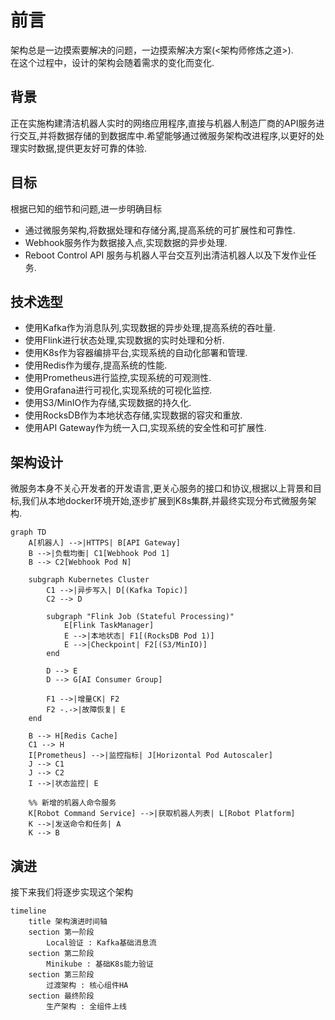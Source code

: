 # 前言

架构总是一边摸索要解决的问题，一边摸索解决方案(<架构师修炼之道>).    
在这个过程中，设计的架构会随着需求的变化而变化.

## 背景

正在实施构建清洁机器人实时的网络应用程序,直接与机器人制造厂商的API服务进行交互,并将数据存储的到数据库中.希望能够通过微服务架构改进程序,以更好的处理实时数据,提供更友好可靠的体验.

## 目标

根据已知的细节和问题,进一步明确目标

- 通过微服务架构,将数据处理和存储分离,提高系统的可扩展性和可靠性.
- Webhook服务作为数据接入点,实现数据的异步处理.
- Reboot Control API 服务与机器人平台交互列出清洁机器人以及下发作业任务.

## 技术选型
- 使用Kafka作为消息队列,实现数据的异步处理,提高系统的吞吐量.
- 使用Flink进行状态处理,实现数据的实时处理和分析.
- 使用K8s作为容器编排平台,实现系统的自动化部署和管理.
- 使用Redis作为缓存,提高系统的性能.
- 使用Prometheus进行监控,实现系统的可观测性.
- 使用Grafana进行可视化,实现系统的可视化监控.
- 使用S3/MinIO作为存储,实现数据的持久化.
- 使用RocksDB作为本地状态存储,实现数据的容灾和重放.
- 使用API Gateway作为统一入口,实现系统的安全性和可扩展性.

## 架构设计

微服务本身不关心开发者的开发语言,更关心服务的接口和协议,根据以上背景和目标,我们从本地docker环境开始,逐步扩展到K8s集群,并最终实现分布式微服务架构.

```mermaid
graph TD
    A[机器人] -->|HTTPS| B[API Gateway]
    B -->|负载均衡| C1[Webhook Pod 1]
    B --> C2[Webhook Pod N]
    
    subgraph Kubernetes Cluster
        C1 -->|异步写入| D[(Kafka Topic)]
        C2 --> D
        
        subgraph "Flink Job (Stateful Processing)"
            E[Flink TaskManager]
            E -->|本地状态| F1[(RocksDB Pod 1)]
            E -->|Checkpoint| F2[(S3/MinIO)]
        end
        
        D --> E
        D --> G[AI Consumer Group]
        
        F1 -->|增量CK| F2
        F2 -.->|故障恢复| E
    end
    
    B --> H[Redis Cache]
    C1 --> H
    I[Prometheus] -->|监控指标| J[Horizontal Pod Autoscaler]
    J --> C1
    J --> C2
    I -->|状态监控| E

    %% 新增的机器人命令服务
    K[Robot Command Service] -->|获取机器人列表| L[Robot Platform]
    K -->|发送命令和任务| A
    K --> B

```

## 演进

接下来我们将逐步实现这个架构

```mermaid
timeline
    title 架构演进时间轴
    section 第一阶段
        Local验证 : Kafka基础消息流
    section 第二阶段
        Minikube : 基础K8s能力验证
    section 第三阶段
        过渡架构 : 核心组件HA
    section 最终阶段
        生产架构 : 全组件上线
```